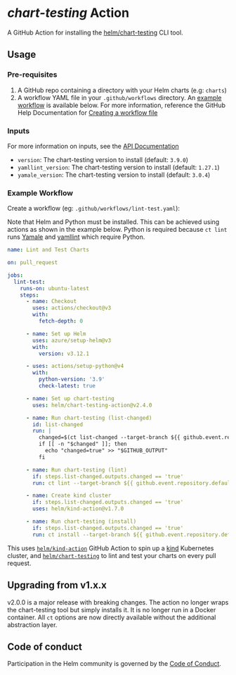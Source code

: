 # *chart-testing* Action

A GitHub Action for installing the [helm/chart-testing](https://github.com/helm/chart-testing) CLI tool.

## Usage

### Pre-requisites

1. A GitHub repo containing a directory with your Helm charts (e.g: `charts`)
1. A workflow YAML file in your `.github/workflows` directory.
  An [example workflow](#example-workflow) is available below.
  For more information, reference the GitHub Help Documentation for [Creating a workflow file](https://help.github.com/en/articles/configuring-a-workflow#creating-a-workflow-file)

### Inputs

For more information on inputs, see the [API Documentation](https://developer.github.com/v3/repos/releases/#input)

- `version`: The chart-testing version to install (default: `3.9.0`)
- `yamllint_version`: The chart-testing version to install (default: `1.27.1`)
- `yamale_version`: The chart-testing version to install (default: `3.0.4`)

### Example Workflow

Create a workflow (eg: `.github/workflows/lint-test.yaml`):

Note that Helm and Python must be installed.
This can be achieved using actions as shown in the example below.
Python is required because `ct lint` runs [Yamale](https://github.com/23andMe/Yamale) and [yamllint](https://github.com/adrienverge/yamllint) which require Python.

```yaml
name: Lint and Test Charts

on: pull_request

jobs:
  lint-test:
    runs-on: ubuntu-latest
    steps:
      - name: Checkout
        uses: actions/checkout@v3
        with:
          fetch-depth: 0

      - name: Set up Helm
        uses: azure/setup-helm@v3
        with:
          version: v3.12.1

      - uses: actions/setup-python@v4
        with:
          python-version: '3.9'
          check-latest: true

      - name: Set up chart-testing
        uses: helm/chart-testing-action@v2.4.0

      - name: Run chart-testing (list-changed)
        id: list-changed
        run: |
          changed=$(ct list-changed --target-branch ${{ github.event.repository.default_branch }})
          if [[ -n "$changed" ]]; then
            echo "changed=true" >> "$GITHUB_OUTPUT"
          fi

      - name: Run chart-testing (lint)
        if: steps.list-changed.outputs.changed == 'true'
        run: ct lint --target-branch ${{ github.event.repository.default_branch }}

      - name: Create kind cluster
        if: steps.list-changed.outputs.changed == 'true'
        uses: helm/kind-action@v1.7.0

      - name: Run chart-testing (install)
        if: steps.list-changed.outputs.changed == 'true'
        run: ct install --target-branch ${{ github.event.repository.default_branch }}
```

This uses [`helm/kind-action`](https://www.github.com/helm/kind-action) GitHub Action to spin up a [kind](https://kind.sigs.k8s.io/) Kubernetes cluster,
and [`helm/chart-testing`](https://www.github.com/helm/chart-testing) to lint and test your charts on every pull request.

## Upgrading from v1.x.x

v2.0.0 is a major release with breaking changes.
The action no longer wraps the chart-testing tool but simply installs it.
It is no longer run in a Docker container.
All `ct` options are now directly available without the additional abstraction layer.

## Code of conduct

Participation in the Helm community is governed by the [Code of Conduct](CODE_OF_CONDUCT.md).

